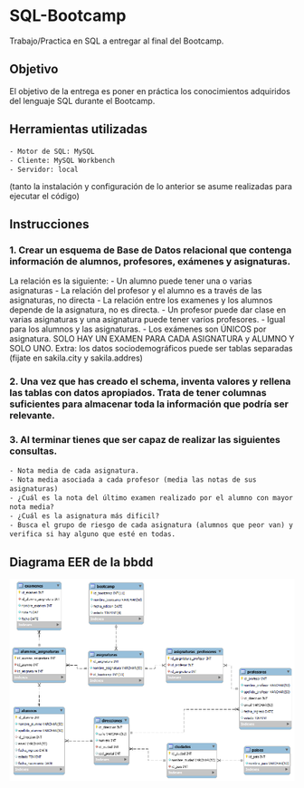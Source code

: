 # SQL-Bootcamp
Trabajo/Practica en SQL a entregar al final del Bootcamp. 
## Objetivo
El objetivo de la entrega es poner en práctica los conocimientos adquiridos del lenguaje SQL durante el Bootcamp.

## Herramientas utilizadas
    - Motor de SQL: MySQL
    - Cliente: MySQL Workbench
    - Servidor: local
(tanto la instalación y configuración de lo anterior se asume realizadas para ejecutar el código)

## Instrucciones
### 1. Crear un esquema de Base de Datos relacional que contenga información de alumnos, profesores, exámenes y asignaturas.
La relación es la siguiente: 
	- Un alumno puede tener una o varias asignaturas
	- La relación del profesor y el alumno es a través de las asignaturas, no directa
	- La relación entre los examenes y los alumnos depende de la asignatura, no es directa.
	- Un profesor puede dar clase en varias asignaturas y una asignatura puede tener varios profesores.
	- Igual para los alumnos y las asignaturas.
	- Los exámenes son ÚNICOS por asignatura. SOLO HAY UN EXAMEN PARA CADA ASIGNATURA y ALUMNO Y SOLO UNO.
	Extra: los datos sociodemográficos puede ser tablas separadas (fijate en sakila.city y sakila.addres)

### 2. Una vez que has creado el schema, inventa valores y rellena las tablas con datos apropiados. Trata de tener columnas suficientes para almacenar toda la información que podría ser relevante.

### 3. Al terminar tienes que ser capaz de realizar las siguientes consultas.
	- Nota media de cada asignatura.
	- Nota media asociada a cada profesor (media las notas de sus asignaturas)
    - ¿Cuál es la nota del último examen realizado por el alumno con mayor nota media?
    - ¿Cuál es la asignatura más dificil?
    - Busca el grupo de riesgo de cada asignatura (alumnos que peor van) y verifica si hay alguno que esté en todas.

## Diagrama EER de la bbdd
![image](modelo\EER_diagram_idbootcamps.png)
